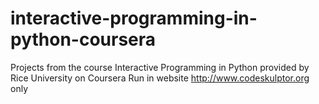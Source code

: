 # interactive-programming-in-python-coursera
Projects from the course Interactive Programming in Python provided by Rice University on Coursera
Run in website http://www.codeskulptor.org only
